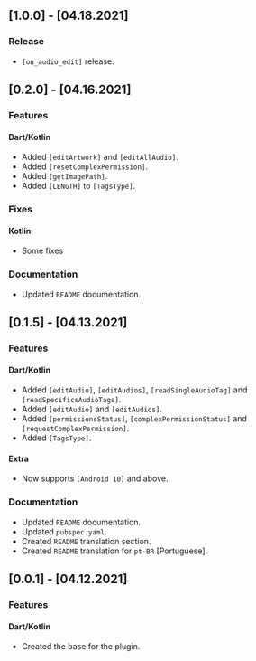 ## [1.0.0] - [04.18.2021]
### Release

- `[on_audio_edit]` release.

## [0.2.0] - [04.16.2021]
### Features
#### Dart/Kotlin
- Added `[editArtwork]` and `[editAllAudio]`.
- Added `[resetComplexPermission]`.
- Added `[getImagePath]`.
- Added `[LENGTH]` to `[TagsType]`.

### Fixes
#### Kotlin
- Some fixes

### Documentation
- Updated `README` documentation.

## [0.1.5] - [04.13.2021]
### Features
#### Dart/Kotlin
- Added `[editAudio]`, `[editAudios]`, `[readSingleAudioTag]` and `[readSpecificsAudioTags]`.
- Added `[editAudio]` and `[editAudios]`.
- Added `[permissionsStatus]`, `[complexPermissionStatus]` and `[requestComplexPermission]`.
- Added `[TagsType]`.

#### Extra
- Now supports `[Android 10]` and above.

### Documentation
- Updated `README` documentation.
- Updated `pubspec.yaml`.
- Created `README` translation section.
- Created `README` translation for `pt-BR` [Portuguese].

## [0.0.1] - [04.12.2021]
### Features
#### Dart/Kotlin
- Created the base for the plugin.

<!-- 
## [Version] - [Date]
### Features
- TODO

### Fixes
- TODO

### Documentation
- TODO

### Changes
- TODO

### Important Changes
- TODO
 -->